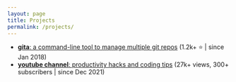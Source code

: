```yaml
---
layout: page
title: Projects
permalink: /projects/
---
```


- [**gita**: a command-line tool to manage multiple git repos](https://github.com/nosarthur/gita)
  (1.2k+ ⭐ | since Jan 2018)
- [**youtube channel**: productivity hacks and coding tips](https://www.youtube.com/channel/UCEkwn6bsFS5p11KoBymEn-Q)
  (27k+ views, 300+ subscribers | since Dec 2021)
